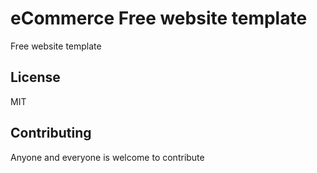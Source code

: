 # eCommerce Free website template

Free website template




## License

MIT


## Contributing

Anyone and everyone is welcome to contribute